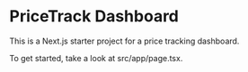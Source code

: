 # PriceTrack Dashboard

This is a Next.js starter project for a price tracking dashboard.

To get started, take a look at src/app/page.tsx.

